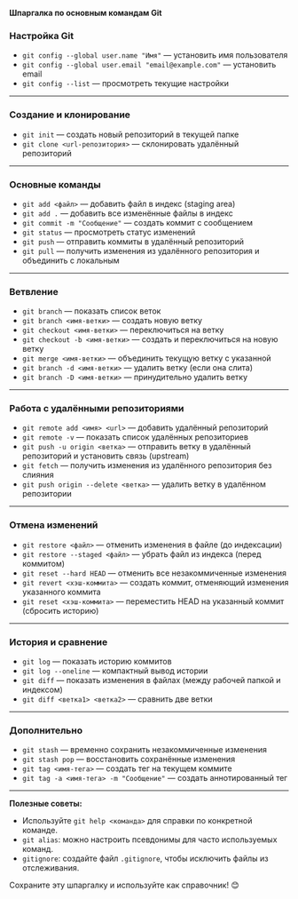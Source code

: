 **Шпаргалка по основным командам Git**  

### **Настройка Git**  
- `git config --global user.name "Имя"` — установить имя пользователя  
- `git config --global user.email "email@example.com"` — установить email  
- `git config --list` — просмотреть текущие настройки  

---

### **Создание и клонирование**  
- `git init` — создать новый репозиторий в текущей папке  
- `git clone <url-репозитория>` — склонировать удалённый репозиторий  

---

### **Основные команды**  
- `git add <файл>` — добавить файл в индекс (staging area)  
- `git add .` — добавить все изменённые файлы в индекс  
- `git commit -m "Сообщение"` — создать коммит с сообщением  
- `git status` — просмотреть статус изменений  
- `git push` — отправить коммиты в удалённый репозиторий  
- `git pull` — получить изменения из удалённого репозитория и объединить с локальным  

---

### **Ветвление**  
- `git branch` — показать список веток  
- `git branch <имя-ветки>` — создать новую ветку  
- `git checkout <имя-ветки>` — переключиться на ветку  
- `git checkout -b <имя-ветки>` — создать и переключиться на новую ветку  
- `git merge <имя-ветки>` — объединить текущую ветку с указанной  
- `git branch -d <имя-ветки>` — удалить ветку (если она слита)  
- `git branch -D <имя-ветки>` — принудительно удалить ветку  

---

### **Работа с удалёнными репозиториями**  
- `git remote add <имя> <url>` — добавить удалённый репозиторий  
- `git remote -v` — показать список удалённых репозиториев  
- `git push -u origin <ветка>` — отправить ветку в удалённый репозиторий и установить связь (upstream)  
- `git fetch` — получить изменения из удалённого репозитория без слияния  
- `git push origin --delete <ветка>` — удалить ветку в удалённом репозитории  

---

### **Отмена изменений**  
- `git restore <файл>` — отменить изменения в файле (до индексации)  
- `git restore --staged <файл>` — убрать файл из индекса (перед коммитом)  
- `git reset --hard HEAD` — отменить все незакоммиченные изменения  
- `git revert <хэш-коммита>` — создать коммит, отменяющий изменения указанного коммита  
- `git reset <хэш-коммита>` — переместить HEAD на указанный коммит (сбросить историю)  

---

### **История и сравнение**  
- `git log` — показать историю коммитов  
- `git log --oneline` — компактный вывод истории  
- `git diff` — показать изменения в файлах (между рабочей папкой и индексом)  
- `git diff <ветка1> <ветка2>` — сравнить две ветки  

---

### **Дополнительно**  
- `git stash` — временно сохранить незакоммиченные изменения  
- `git stash pop` — восстановить сохранённые изменения  
- `git tag <имя-тега>` — создать тег на текущем коммите  
- `git tag -a <имя-тега> -m "Сообщение"` — создать аннотированный тег  

---

**Полезные советы:**  
- Используйте `git help <команда>` для справки по конкретной команде.  
- `git alias`: можно настроить псевдонимы для часто используемых команд.  
- `gitignore`: создайте файл `.gitignore`, чтобы исключить файлы из отслеживания.  

Сохраните эту шпаргалку и используйте как справочник! 😊